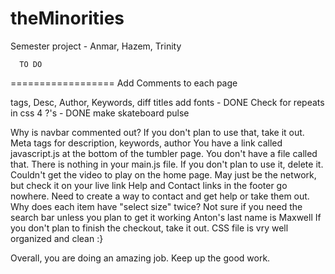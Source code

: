 # theMinorities
 Semester project - Anmar, Hazem, Trinity


      TO DO
==================
Add Comments to each page
<head> tags, Desc, Author, Keywords, diff titles
add fonts - DONE
Check for repeats in css
4 ?'s - DONE
make skateboard pulse





Why is navbar commented out? If you don't plan to use that, take it out.
Meta tags for description, keywords, author
You have a link called javascript.js at the bottom of the tumbler page. You don't have a file called that.
There is nothing in your main.js file. If you don't plan to use it, delete it.
Couldn't get the video to play on the home page. May just be the network, but check it on your live link
Help and Contact links in the footer go nowhere. Need to create a way to contact and get help or take them out.
Why does each item have "select size" twice?
Not sure if you need the search bar unless you plan to get it working
Anton's last name is Maxwell
If you don't plan to finish the checkout, take it out.
CSS file is vry well organized and clean :}

Overall, you are doing an amazing job. Keep up the good work.

